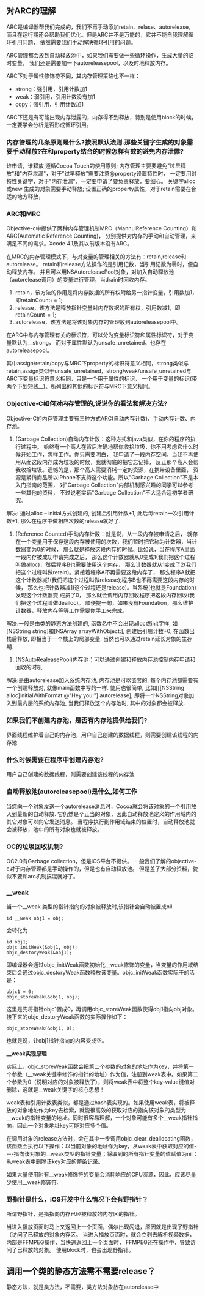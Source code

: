 ## 对ARC的理解

ARC是编译器帮我们完成的，我们不再手动添加retain、relase、autorelease， 而且在运行期还会帮助我们优化。但是ARC并不是万能的，它并不能自我理解循环引用问题， 依然需要我们手动解决循环引用的问题。

ARC管理都会放到自动释放池中，如果我们需要做一些循环操作，生成大量的临时变量， 我们还是需要加一下autoreleasepool，以及时地释放内存。

ARC下对于属性修饰符不同，其内存管理策略也不一样：

- strong：强引用，引用计数加1
- weak：弱引用，引用计数没有加1
- copy：强引用，引用计数加1

ARC下还是有可能出现内存泄露的，内存得不到释放，特别是使用block的时候，一定要学会分析是否形成循环引用。

### 内存管理的几条原则是什么?按照默认法则.那些关键字生成的对象需要手动释放?在和property结合的时候怎样有效的避免内存泄露?

谁申请，谁释放 遵循Cocoa Touch的使用原则; 内存管理主要要避免"过早释放"和"内存泄漏"，对于"过早释放"需要注意@property设置特性时， 一定要用对特性关键字，对于"内存泄漏"，一定要申请了要负责释放，要细心。 关键字alloc 或new 生成的对象需要手动释放; 设置正确的property属性，对于retain需要在合适的地方释放，

### ARC和MRC

Objective-c中提供了两种内存管理机制MRC（MannulReference Counting）和ARC(Automatic Reference Counting)， 分别提供对内存的手动和自动管理，来满足不同的需求。Xcode 4.1及其以前版本没有ARC。

在MRC的内存管理模式下，与对变量的管理相关的方法有：retain,release和autorelease。 retain和release方法操作的是引用记数，当引用记数为零时，便自动释放内存。 并且可以用NSAutoreleasePool对象，对加入自动释放池（autorelease调用）的变量进行管理，当drain时回收内存。

1. retain，该方法的作用是将内存数据的所有权附给另一指针变量，引用数加1，即retainCount+= 1;
2. release，该方法是释放指针变量对内存数据的所有权，引用数减1，即retainCount-= 1;
3. autorelease，该方法是将该对象内存的管理放到autoreleasepool中。

在ARC中与内存管理有关的标识符，可以分为变量标识符和属性标识符，对于变量默认为__strong， 而对于属性默认为unsafe_unretained。也存在autoreleasepool。

其中assign/retain/copy与MRC下property的标识符意义相同，strong类似与retain,assign类似于unsafe_unretained，strong/weak/unsafe_unretained与ARC下变量标识符意义相同，只是一个用于属性的标识， 一个用于变量的标识(带两个下划短线__)。所列出的其他的标识符与MRC下意义相同。

### Objective-C如何对内存管理的,说说你的看法和解决方法?

Objective-C的内存管理主要有三种方式ARC(自动内存计数)、手动内存计数、内存池。

1. (Garbage Collection)自动内存计数：这种方式和java类似，在你的程序的执行过程中。 始终有一个高人在背后准确地帮你收拾垃圾，你不用考虑它什么时候开始工作，怎样工作。你只需要明白， 我申请了一段内存空间，当我不再使用从而这段内存成为垃圾的时候，我就彻底的把它忘记掉， 反正那个高人会帮我收拾垃圾。遗憾的是，那个高人需要消耗一定的资源，在携带设备里面， 资源是紧俏商品所以iPhone不支持这个功能。所以"Garbage Collection"不是本入门指南的范围， 对"Garbage Collection"内部机制感兴趣的同学可以参考一些其他的资料， 不过说老实话"Garbage Collection"不大适合适初学者研究。

解决: 通过alloc – initial方式创建的, 创建后引用计数+1, 此后每retain一次引用计数+1, 那么在程序中做相应次数的release就好了.

1. (Reference Counted)手动内存计数：就是说，从一段内存被申请之后， 就存在一个变量用于保存这段内存被使用的次数，我们暂时把它称为计数器，当计数器变为0的时候， 那么就是释放这段内存的时候。比如说，当在程序A里面一段内存被成功申请完成之后， 那么这个计数器就从0变成1(我们把这个过程叫做alloc)，然后程序B也需要使用这个内存， 那么计数器就从1变成了2(我们把这个过程叫做retain)。紧接着程序A不再需要这段内存了， 那么程序A就把这个计数器减1(我们把这个过程叫做release);程序B也不再需要这段内存的时候， 那么也把计数器减1(这个过程还是release)。当系统(也就是Foundation)发现这个计数器变 成员了0， 那么就会调用内存回收程序把这段内存回收(我们把这个过程叫做dealloc)。 顺便提一句，如果没有Foundation，那么维护计数器，释放内存等等工作需要你手工来完成。

解决:一般是由类的静态方法创建的, 函数名中不会出现alloc或init字样, 如[NSString string]和[NSArray arrayWithObject:], 创建后引用计数+0, 在函数出栈后释放, 即相当于一个栈上的局部变量. 当然也可以通过retain延长对象的生存期.

1. (NSAutoRealeasePool)内存池：可以通过创建和释放内存池控制内存申请和回收的时机.

解决:是由autorelease加入系统内存池, 内存池是可以嵌套的, 每个内存池都需要有一个创建释放对, 就像main函数中写的一样. 使用也很简单, 比如[[[NSString alloc]initialWithFormat:@"Hey you!"] autorelease], 即将一个NSString对象加入到最内层的系统内存池, 当我们释放这个内存池时, 其中的对象都会被释放.

### 如果我们不创建内存池，是否有内存池提供给我们?

界面线程维护着自己的内存池，用户自己创建的数据线程，则需要创建该线程的内存池

### 什么时候需要在程序中创建内存池?

用户自己创建的数据线程，则需要创建该线程的内存池
### 自动释放池(autoreleasepool)是什么,如何工作

当您向一个对象发送一个autorelease消息时，Cocoa就会将该对象的一个引用放入到最新的自动释放. 它仍然是个正当的对象，因此自动释放池定义的作用域内的其它对象可以向它发送消息。 当程序执行到作用域结束的位置时，自动释放池就会被释放，池中的所有对象也就被释放。

### OC的垃圾回收机制?

OC2.0有Garbage collection，但是iOS平台不提供。 一般我们了解的objective-c对于内存管理都是手动操作的，但是也有自动释放池。 但是差了大部分资料，貌似不要和arc机制搞混就好了。

### __weak

当一个__weak 类型的指针指向的对象被释放时,该指针会自动被置成nil.

```objc
id __weak obj1 = obj;
```

会转化为

```objc
id obj1;
objc_initWeak(&obj1, obj);
objc_destoryWeak(&obj1);
```

即编译器会通过objc_initWeak函数初始化__weak修饰的变量，当变量的作用域结束后会通过objc_destoryWeak函数释放该变量。objc_initWeak函数实际干的活是：

```objc
objc1 = 0;
objc_storeWeak(&obj1, obj);
```

这里是先将指针objc1置成0，再调用objc_storeWeak函数使得obj1指向obj对象。 接下来的objc_destoryWeak函数的实际操作如下：

```objc
objc_storeWeak(&obj1, 0);
```

也就是说，让obj1指针指向的内容变成空。

**__weak实现原理**

实际上，objc_storeWeak函数会把第二个参数的对象的地址作为key，并将第一个参数（__weak关键字修饰的指针的地址）作为值，注册到weak表中。如果第二个参数为0（说明对应的对象被释放了），则将weak表中将整个key-value键值对删除，这就是__weak关键字的核心思想！

weak表和引用计数表类似，都是通过hash表实现的。如果使用weak表，将被释放的对象地址作为key去检索，就能很高效的获取对应的指向该对象的类型为__weak的指针变量的地址。同时很容易理解，一个对象可能有多个__weak指针指向，因此一个对象地址key可能对应多个值。

在调用对象的release方法时，会在其中一步调用objc_clear_deallocating函数，该函数会执行以下操作：以当前对象的地址作为key，从weak表中获取对应的值----指向该对象的__weak类型的指针变量；将取到的所有指针变量的值赋值为nil；从weak表中删除该key对应的整条记录。

如果大量使用附有__weak修饰符的变量会消耗响应的CPU资源，因此，应该尽量少使用__weak修饰符.

### 野指针是什么，iOS开发中什么情况下会有野指针？

所谓野指针，是指指向内存已经被释放的内存区的指针。

当进入播放页面时马上又返回上一个页面，偶尔出现闪退，原因就是出现了野指针（访问了已释放的对象内存区。 当进入播放页面时，就会立刻去解析视频数据，内部是FFMPEG操作，当快速返回上一个页面时， FFMPEG还在操作中，导致访问了已释放的对象。 使用block时，也会出现野指针。

## 调用一个类的静态方法需不需要release？

静态方法，就是类方法，不需要，类方法对象放在autorelease中
